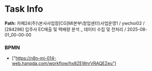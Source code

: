 # Task Info

**Path:** 카페24(주)\본사사업장\[CG]MI본부\창업센터\사업운영1 / ywchoi02 / [284296] 입주사 EC매출 및 택배량 분석 _ 데이터 수집 및 전처리 / 2025-08-01_00-00-00

### BPMN
- ["https://n8n-mi-014-web.hanpda.com/workflow/hx8ZEWnrVRAQEZeu"]

